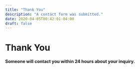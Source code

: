 ```yaml
---
title: "Thank You"
description: "A contact form was submitted."
date: 2020-04-05T00:42:01-04:00
draft: false
---
```


# Thank You
**Someone will contact you within 24 hours about your inquiry.**
